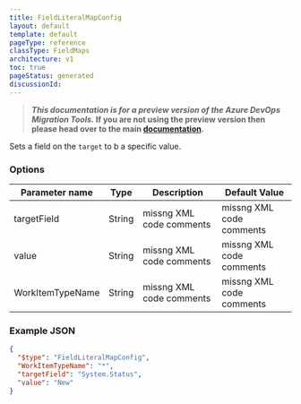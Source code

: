 ```yaml
---
title: FieldLiteralMapConfig
layout: default
template: default
pageType: reference
classType: FieldMaps
architecture: v1
toc: true
pageStatus: generated
discussionId: 
---
```



>**_This documentation is for a preview version of the Azure DevOps Migration Tools._ If you are not using the preview version then please head over to the main [documentation](https://nkdagility.com/docs/azure-devops-migration-tools).**

Sets a field on the `target` to b a specific value.

### Options

| Parameter name         | Type    | Description                              | Default Value                            |
|------------------------|---------|------------------------------------------|------------------------------------------|
| targetField | String | missng XML code comments | missng XML code comments |
| value | String | missng XML code comments | missng XML code comments |
| WorkItemTypeName | String | missng XML code comments | missng XML code comments |


### Example JSON

```JSON
{
  "$type": "FieldLiteralMapConfig",
  "WorkItemTypeName": "*",
  "targetField": "System.Status",
  "value": "New"
}
```